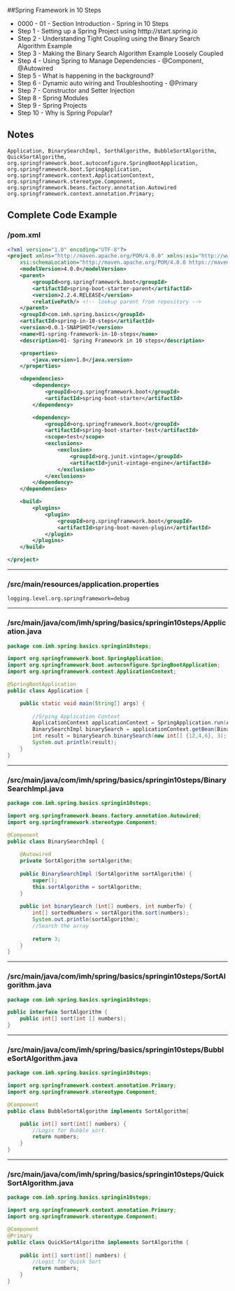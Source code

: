##Spring Framework in 10 Steps
- 0000 - 01 - Section Introduction - Spring in 10 Steps
- Step 1 - Setting up a Spring Project using htttp://start.spring.io
- Step 2 - Understanding Tight Coupling using the Binary Search Algorithm Example
- Step 3 - Making the Binary Search Algorithm Example Loosely Coupled
- Step 4 - Using Spring to Manage Dependencies - @Component, @Autowired
- Step 5 - What is happening in the background?
- Step 6 - Dynamic auto wiring and Troubleshooting - @Primary
- Step 7 - Constructor and Setter Injection
- Step 8 - Spring Modules
- Step 9 - Spring Projects
- Step 10 - Why is Spring Popular?

## Notes
```
Application, BinarySearchImpl, SorthAlgorithm, BubbleSortAlgorithm, QuickSortAlgorithm,
org.springframework.boot.autoconfigure.SpringBootApplication,
org.springframework.boot.SpringApplication,
org.springframework.context.ApplicationContext,
org.springframework.stereotype.Component,
org.springframework.beans.factory.annotation.Autowired
org.springframework.context.annotation.Primary;
```

## Complete Code Example

### /pom.xml

```xml
<?xml version="1.0" encoding="UTF-8"?>
<project xmlns="http://maven.apache.org/POM/4.0.0" xmlns:xsi="http://www.w3.org/2001/XMLSchema-instance"
	xsi:schemaLocation="http://maven.apache.org/POM/4.0.0 https://maven.apache.org/xsd/maven-4.0.0.xsd">
	<modelVersion>4.0.0</modelVersion>
	<parent>
		<groupId>org.springframework.boot</groupId>
		<artifactId>spring-boot-starter-parent</artifactId>
		<version>2.2.4.RELEASE</version>
		<relativePath/> <!-- lookup parent from repository -->
	</parent>
	<groupId>com.imh.spring.basics</groupId>
	<artifactId>spring-in-10-steps</artifactId>
	<version>0.0.1-SNAPSHOT</version>
	<name>01-spring-framework-in-10-steps</name>
	<description>01- Spring Framework in 10 steps</description>

	<properties>
		<java.version>1.8</java.version>
	</properties>

	<dependencies>
		<dependency>
			<groupId>org.springframework.boot</groupId>
			<artifactId>spring-boot-starter</artifactId>
		</dependency>

		<dependency>
			<groupId>org.springframework.boot</groupId>
			<artifactId>spring-boot-starter-test</artifactId>
			<scope>test</scope>
			<exclusions>
				<exclusion>
					<groupId>org.junit.vintage</groupId>
					<artifactId>junit-vintage-engine</artifactId>
				</exclusion>
			</exclusions>
		</dependency>
	</dependencies>

	<build>
		<plugins>
			<plugin>
				<groupId>org.springframework.boot</groupId>
				<artifactId>spring-boot-maven-plugin</artifactId>
			</plugin>
		</plugins>
	</build>

</project>
```
---

### /src/main/resources/application.properties

```
logging.level.org.springframework=debug
```

---

### /src/main/java/com/imh/spring/basics/springin10steps/Application.java

```java
package com.imh.spring.basics.springin10steps;

import org.springframework.boot.SpringApplication;
import org.springframework.boot.autoconfigure.SpringBootApplication;
import org.springframework.context.ApplicationContext;

@SpringBootApplication
public class Application {

	public static void main(String[] args) {
	
		//Srping Application Context
		ApplicationContext applicationContext = SpringApplication.run(Application.class, args);
		BinarySearchImpl binarySearch = applicationContext.getBean(BinarySearchImpl.class);
		int result = binarySearch.binarySearch(new int[] {12,4,6}, 3);
		System.out.println(result);
	}
}
```
---

### /src/main/java/com/imh/spring/basics/springin10steps/BinarySearchImpl.java

```java
package com.imh.spring.basics.springin10steps;

import org.springframework.beans.factory.annotation.Autowired;
import org.springframework.stereotype.Component;

@Component
public class BinarySearchImpl {
	
	@Autowired
	private SortAlgorithm sortAlgorithm;
	
	public BinarySearchImpl (SortAlgorithm sortAlgorithm) {
		super();
		this.sortAlgorithm = sortAlgorithm;
	}
	
	public int binarySearch (int[] numbers, int numberTo) {
		int[] sortedNumbers = sortAlgorithm.sort(numbers);
		System.out.println(sortAlgorithm);
		//Search the array
		
		return 3;
	}
}
```
---

### /src/main/java/com/imh/spring/basics/springin10steps/SortAlgorithm.java

```java
package com.imh.spring.basics.springin10steps;

public interface SortAlgorithm {
	public int[] sort(int [] numbers);
}
```
---

### /src/main/java/com/imh/spring/basics/springin10steps/BubbleSortAlgorithm.java

```java
package com.imh.spring.basics.springin10steps;

import org.springframework.context.annotation.Primary;
import org.springframework.stereotype.Component;

@Component
public class BubbleSortAlgorithm implements SortAlgorithm{

	public int[] sort(int[] numbers) {
		//Logic for Bubble sort.
		return numbers;
	}
}
```
---

### /src/main/java/com/imh/spring/basics/springin10steps/QuickSortAlgorithm.java

```java
package com.imh.spring.basics.springin10steps;

import org.springframework.context.annotation.Primary;
import org.springframework.stereotype.Component;

@Component
@Primary
public class QuickSortAlgorithm implements SortAlgorithm {
	
	public int[] sort(int[] numbers) {
		//Logic for Quick Sort
		return numbers;
	}	
}
```